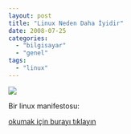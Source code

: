 ```yaml
---
layout: post
title: "Linux Neden Daha İyidir"
date: 2008-07-25
categories: 
  - "bilgisayar"
  - "genel"
tags: 
  - "linux"
---
```


![](/images/business_news.png)  
  
Bir linux manifestosu:  
  
[okumak için burayı tıklayın](http://www.whylinuxisbetter.net/index_tr.php?lang=tr)
